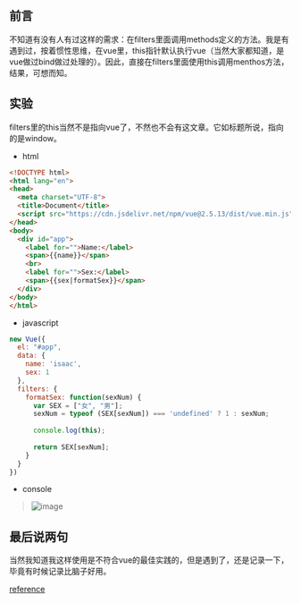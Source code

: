 ## 前言
不知道有没有人有过这样的需求：在filters里面调用methods定义的方法。我是有遇到过，按着惯性思维，在vue里，this指针默认执行vue（当然大家都知道，是vue做过bind做过处理的）。因此，直接在filters里面使用this调用menthos方法，结果，可想而知。

## 实验
filters里的this当然不是指向vue了，不然也不会有这文章。它如标题所说，指向的是window。

- html
```html
<!DOCTYPE html>
<html lang="en">
<head>
  <meta charset="UTF-8">
  <title>Document</title>
  <script src="https://cdn.jsdelivr.net/npm/vue@2.5.13/dist/vue.min.js"></script>
</head>
<body>
  <div id="app">
    <label for="">Name:</label>
    <span>{{name}}</span>
    <br>
    <label for="">Sex:</label>
    <span>{{sex|formatSex}}</span>
  </div>
</body>
</html>
```
- javascript
```javascript
new Vue({
  el: "#app",
  data: {
    name: 'isaac',
    sex: 1
  },
  filters: {
    formatSex: function(sexNum) {
      var SEX = ["女", "男"];
      sexNum = typeof (SEX[sexNum]) === 'undefined' ? 1 : sexNum;
      
      console.log(this);
      
      return SEX[sexNum];
    }
  }
})
```
- console
>![image](https://user-images.githubusercontent.com/25907273/35484610-3636b9ae-048d-11e8-9f62-aeed0e4ef475.png)

## 最后说两句
当然我知道我这样使用是不符合vue的最佳实践的，但是遇到了，还是记录一下，毕竟有时候记录比脑子好用。



[reference](https://cn.vuejs.org/v2/guide/filters.html#ad)
